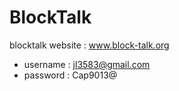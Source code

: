 # BlockTalk
blocktalk website : www.block-talk.org
- username : jl3583@gmail.com
- password : Cap9013@
